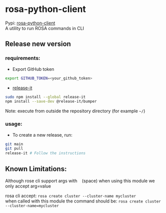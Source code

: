 # rosa-python-client
Pypi: [rosa-python-client](https://pypi.org/project/rosa-python-client/)  
A utility to run ROSA commands in CLI

## Release new version
### requirements:
* Export GitHub token

```bash
export GITHUB_TOKEN=<your_github_token>
```
* [release-it](https://github.com/release-it/release-it)

```bash
sudo npm install --global release-it
npm install --save-dev @release-it/bumper
```
Note: execute from outside the repository directory (for example `~/`)

### usage:
* To create a new release, run:

```bash
git main
git pull
release-it # Follow the instructions
```

## Known Limitations:
Although rose cli support args with ` ` (space) when using this module we only accept arg=value

rosa cli accept: `rosa create cluster --cluster-name mycluster`  
when called with this module the command should be: `rosa create cluster --cluster-name=mycluster`  
